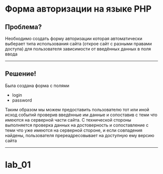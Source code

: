 Форма авторизации на языке PHP
===============================

Проблема?
-----------------------------------

Необходимо создать форму авторизации которая автоматически
выберает типа использования сайта (открое сайт с разными правами доступа)
для пользователя зависимости от введённых данных в поля ввода
***

Решение!
-----------------------------------

Была создана форма с полями 
* login
* password

Таким образом мы можем предоставить пользователю тот или иной исход событий
проверив введённые им данные и сопоставив с теми что имеются на серверной части
сайта. С технической стороны выполняется проверка данных на достоверность и сопоставление
с теми что уже имеются на серверной стороне, и если совпадения найдены, пользователя пререадресовывает
на доступную ему версию сайта
***

# lab_01

